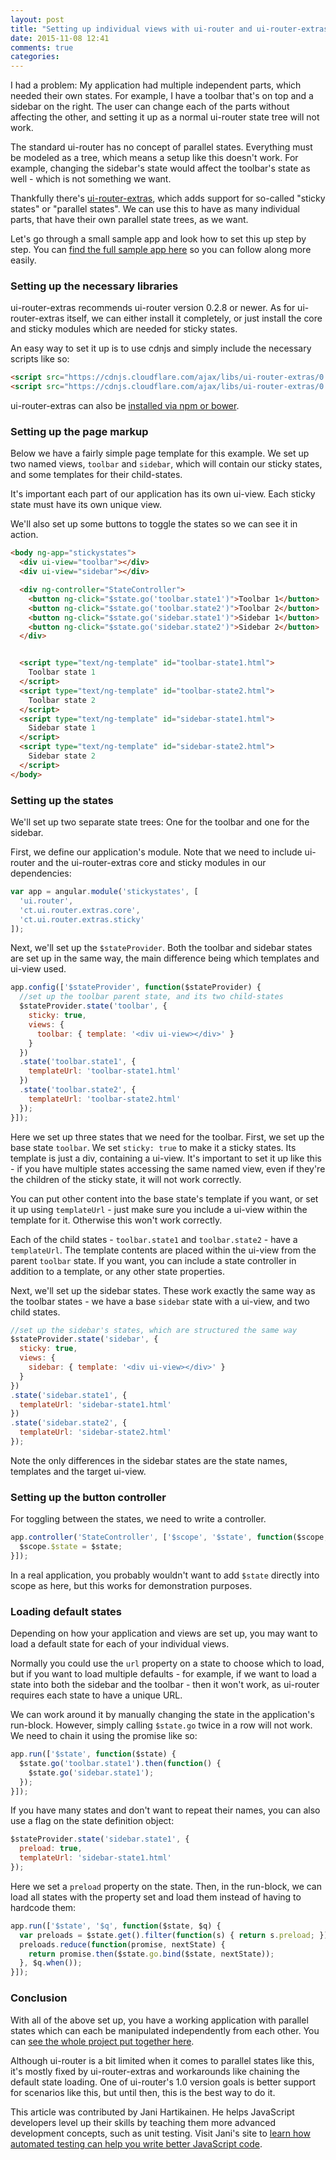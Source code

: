```yaml
---
layout: post
title: "Setting up individual views with ui-router and ui-router-extras"
date: 2015-11-08 12:41
comments: true
categories:
---
```


I had a problem: My application had multiple independent parts, which needed their own states. For example, I have a toolbar that's on top and a sidebar on the right. The user can change each of the parts without affecting the other, and setting it up as a normal ui-router state tree will not work.

The standard ui-router has no concept of parallel states. Everything must be modeled as a tree, which means a setup like this doesn't work. For example, changing the sidebar's state would affect the toolbar's state as well - which is not something we want.

Thankfully there's [ui-router-extras][ui-router-extras], which adds support for so-called "sticky states" or "parallel states". We can use this to have as many individual parts, that have their own parallel state trees, as we want.

Let's go through a small sample app and look how to set this up step by step. You can [find the full sample app here][sample] so you can follow along more easily.
<!--more-->
### Setting up the necessary libraries

ui-router-extras recommends ui-router version 0.2.8 or newer. As for ui-router-extras itself, we can either install it completely, or just install the core and sticky modules which are needed for sticky states.

An easy way to set it up is to use cdnjs and simply include the necessary scripts like so:

```html
<script src="https://cdnjs.cloudflare.com/ajax/libs/ui-router-extras/0.1.0/modular/ct-ui-router-extras.core.min.js"></script>
<script src="https://cdnjs.cloudflare.com/ajax/libs/ui-router-extras/0.1.0/modular/ct-ui-router-extras.sticky.min.js"></script>
```

ui-router-extras can also be [installed via npm or bower](https://github.com/christopherthielen/ui-router-extras#monolithic-install).

### Setting up the page markup

Below we have a fairly simple page template for this example. We set up two named views, `toolbar` and `sidebar`, which will contain our sticky states, and some templates for their child-states.

It's important each part of our application has its own ui-view. Each sticky state must have its own unique view.

We'll also set up some buttons to toggle the states so we can see it in action.

```html
<body ng-app="stickystates">
  <div ui-view="toolbar"></div>
  <div ui-view="sidebar"></div>

  <div ng-controller="StateController">
    <button ng-click="$state.go('toolbar.state1')">Toolbar 1</button>
    <button ng-click="$state.go('toolbar.state2')">Toolbar 2</button>
    <button ng-click="$state.go('sidebar.state1')">Sidebar 1</button>
    <button ng-click="$state.go('sidebar.state2')">Sidebar 2</button>
  </div>


  <script type="text/ng-template" id="toolbar-state1.html">
    Toolbar state 1
  </script>
  <script type="text/ng-template" id="toolbar-state2.html">
    Toolbar state 2
  </script>
  <script type="text/ng-template" id="sidebar-state1.html">
    Sidebar state 1
  </script>
  <script type="text/ng-template" id="sidebar-state2.html">
    Sidebar state 2
  </script>
</body>
```

### Setting up the states

We'll set up two separate state trees: One for the toolbar and one for the sidebar.

First, we define our application's module. Note that we need to include ui-router and the ui-router-extras core and sticky modules in our dependencies:

```javascript
var app = angular.module('stickystates', [
  'ui.router',
  'ct.ui.router.extras.core',
  'ct.ui.router.extras.sticky'
]);
```

Next, we'll set up the `$stateProvider`. Both the toolbar and sidebar states are set up in the same way, the main difference being which templates and ui-view used.

```javascript
app.config(['$stateProvider', function($stateProvider) {
  //set up the toolbar parent state, and its two child-states
  $stateProvider.state('toolbar', {
    sticky: true,
    views: {
      toolbar: { template: '<div ui-view></div>' }
    }
  })
  .state('toolbar.state1', {
    templateUrl: 'toolbar-state1.html'
  })
  .state('toolbar.state2', {
    templateUrl: 'toolbar-state2.html'
  });
}]);
```

Here we set up three states that we need for the toolbar. First, we set up the base state `toolbar`. We set `sticky: true` to make it a sticky states. Its template is just a div, containing a ui-view. It's important to set it up like this - if you have multiple states accessing the same named view, even if they're the children of the sticky state, it will not work correctly.

You can put other content into the base state's template if you want, or set it up using `templateUrl` - just make sure you include a ui-view within the template for it. Otherwise this won't work correctly.

Each of the child states - `toolbar.state1` and `toolbar.state2` - have a `templateUrl`. The template contents are placed within the ui-view from the parent `toolbar` state. If you want, you can include a state controller in addition to a template, or any other state properties.

Next, we'll set up the sidebar states. These work exactly the same way as the toolbar states - we have a base `sidebar` state with a ui-view, and two child states.

```javascript
//set up the sidebar's states, which are structured the same way
$stateProvider.state('sidebar', {
  sticky: true,
  views: {
    sidebar: { template: '<div ui-view></div>' }
  }
})
.state('sidebar.state1', {
  templateUrl: 'sidebar-state1.html'
})
.state('sidebar.state2', {
  templateUrl: 'sidebar-state2.html'
});
```

Note the only differences in the sidebar states are the state names, templates and the target ui-view.

### Setting up the button controller

For toggling between the states, we need to write a controller.

```javascript
app.controller('StateController', ['$scope', '$state', function($scope, $state) {
  $scope.$state = $state;
}]);
```

In a real application, you probably wouldn't want to add `$state` directly into scope as here, but this works for demonstration purposes.

### Loading default states

Depending on how your application and views are set up, you may want to load a default state for each of your individual views.

Normally you could use the `url` property on a state to choose which to load, but if you want to load multiple defaults - for example, if we want to load a state into both the sidebar and the toolbar - then it won't work, as ui-router requires each state to have a unique URL.

We can work around it by manually changing the state in the application's run-block. However, simply calling `$state.go` twice in a row will not work. We need to chain it using the promise like so:

```javascript
app.run(['$state', function($state) {
  $state.go('toolbar.state1').then(function() {
    $state.go('sidebar.state1');
  });
}]);
```

If you have many states and don't want to repeat their names, you can also use a flag on the state definition object:

```javascript
$stateProvider.state('sidebar.state1', {
  preload: true,
  templateUrl: 'sidebar-state1.html'
});
```

Here we set a `preload` property on the state. Then, in the run-block, we can load all states with the property set and load them instead of having to hardcode them:

```javascript
app.run(['$state', '$q', function($state, $q) {
  var preloads = $state.get().filter(function(s) { return s.preload; });
  preloads.reduce(function(promise, nextState) {
    return promise.then($state.go.bind($state, nextState));
  }, $q.when());
}]);
```

### Conclusion

With all of the above set up, you have a working application with parallel states which can each be manipulated independently from each other. You can [see the whole project put together here][sample].

Although ui-router is a bit limited when it comes to parallel states like this, it's mostly fixed by ui-router-extras and workarounds like chaining the default state loading. One of ui-router's 1.0 version goals is better support for scenarios like this, but until then, this is the best way to do it.

This article was contributed by Jani Hartikainen. He helps JavaScript developers level up their skills by teaching them more advanced development concepts, such as unit testing. Visit Jani's site to [learn how automated testing can help you write better JavaScript code](http://codeutopia.net/blog/h/subscribe/).

[ui-router-extras]: https://christopherthielen.github.io/ui-router-extras/#/home
[sample]: http://plnkr.co/edit/bEdJczNwYEfTI7joyh9h?p=preview
